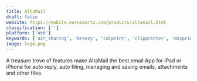 ```yaml
---
title: AltaMail
draft: false 
website: https://mobile.eurosmartz.com/products/altamail.html
classification: ['']
platform: ['Web']
keywords: ['air_sharing', 'breezy', 'calprint', 'clipprinter', 'docprinter', 'google_cloud_print', 'noteprinter', 'photo_calendar_studio', 'pogoplug', 'print', 'print_n_share', 'printbureau', 'printnode', 'printwithme', 'printer_pro', 'printershare', 'printix', 'qz_tray', 'eprint', 'ezeep']
image: logo.png
---
```

A treasure trove of features make AltaMail the best email App for iPad or iPhone for auto reply, auto filing, managing and saving emails, attachments and other files.